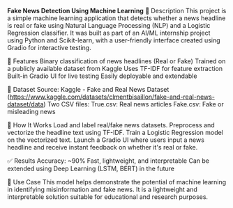 **Fake News Detection Using Machine Learning**
📝 Description
This project is a simple machine learning application that detects whether a news headline is real or fake using Natural Language Processing (NLP) and a Logistic Regression classifier. It was built as part of an AI/ML internship project using Python and Scikit-learn, with a user-friendly interface created using Gradio for interactive testing.

🚀 Features
Binary classification of news headlines (Real or Fake)
Trained on a publicly available dataset from Kaggle
Uses TF-IDF for feature extraction
Built-in Gradio UI for live testing
Easily deployable and extendable

📁 Dataset
Source: Kaggle - Fake and Real News Dataset  (https://www.kaggle.com/datasets/clmentbisaillon/fake-and-real-news-dataset/data)
Two CSV files:
True.csv: Real news articles
Fake.csv: Fake or misleading news


🎯 How It Works
Load and label real/fake news datasets.
Preprocess and vectorize the headline text using TF-IDF.
Train a Logistic Regression model on the vectorized text.
Launch a Gradio UI where users input a news headline and receive instant feedback on whether it's real or fake.

✅ Results
Accuracy: ~90%
Fast, lightweight, and interpretable
Can be extended using Deep Learning (LSTM, BERT) in the future

📌 Use Case
This model helps demonstrate the potential of machine learning in identifying misinformation and fake news. It is a lightweight and interpretable solution suitable for educational and research purposes.
